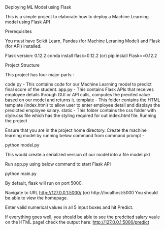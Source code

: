Deploying ML Model using Flask

This is a simple project to elaborate how to deploy a Machine Learning model using Flask API

Prerequisites

You must have Scikit Learn, Pandas (for Machine Leraning Model) and Flask (for API) installed.

Flask version: 0.12.2 conda install flask=0.12.2 (or) pip install Flask==0.12.2


Project Structure

This project has four major parts :

code.py - This contains code for our Machine Learning model to predict final score of the student.
app.py - This contains Flask APIs that receives employee details through GUI or API calls, computes the precited value based on our model and returns it.
template - This folder contains the HTML template (index.html) to allow user to enter employee detail and displays the predicted employee salary.
static - This folder contains the css folder with style.css file which has the styling required for out index.html file.
Running the project

Ensure that you are in the project home directory. Create the machine learning model by running below command from command prompt -

python model.py

This would create a serialized version of our model into a file model.pkl

Run app.py using below command to start Flask API

python main.py

By default, flask will run on port 5000.

Navigate to URL http://127.0.0.1:5000/ (or) http://localhost:5000
You should be able to view the homepage.

Enter valid numerical values in all 5 input boxes and hit Predict.

If everything goes well, you should be able to see the predcited salary vaule on the HTML page! check the output here: http://127.0.0.1:5000/predict
